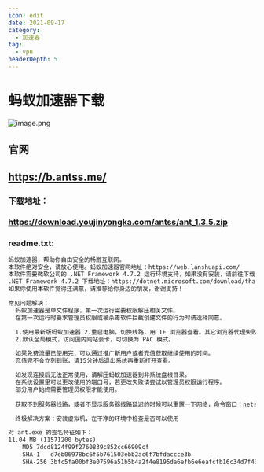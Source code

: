 ```yaml
---
icon: edit
date: 2021-09-17
category:
  - 加速器
tag:
  - vpn
headerDepth: 5
---
```



# 蚂蚁加速器下载
![image.png](http://49.232.133.249:8090/upload/2021/09/image-2ec5da5a985643119645d50a27049327.png)
## 官网
## https://b.antss.me/
### 下载地址：
### https://download.youjinyongka.com/antss/ant_1.3.5.zip
### readme.txt:
```txt
蚂蚁加速器，帮助你自由安全的畅游互联网。
本软件绝对安全，请放心使用。蚂蚁加速器官网地址：https://web.lanshuapi.com/
本软件需要微软公司的 .NET Framework 4.7.2 运行环境支持，如果没有安装，请前往下载
.NET Framework 4.7.2 下载地址：https://dotnet.microsoft.com/download/thank-you/net472-offline
如果你使用本软件觉得还满意，请推荐给你身边的朋友，谢谢支持！

常见问题解决：
  蚂蚁加速器是单文件程序，第一次运行需要权限解压相关文件。
  在第一次运行时要求管理员权限或被杀毒软件拦截创建文件的行为时请选择同意。

  1.使用最新版蚂蚁加速器 2.重启电脑，切换线路，用 IE 浏览器查看。其它浏览器代理失败原因可以自行百度解决。
  2.默认全局模式，访问国内网站会卡，可切换为 PAC 模式。

  如果免费流量已使用完，可以通过推广新用户或者充值获取继续使用的时间。
  充值完不会立刻到账，请15分钟后退出系统再重新打开查看。

  如发现连接后无法正常使用，请解压蚂蚁加速器到非系统盘根目录。
  在系统设置里可以更改使用的端口号，若更改失败请尝试以管理员权限运行程序。
  部分用户始终需要管理员权限才能使用。
  
  获取不到服务器线路，或者不显示服务器线路延迟的时候可以重置一下网络，命令窗口：netsh winsock reset。

  终极解决方案：安装虚拟机，在干净的环境中检查是否可以使用

对 ant.exe 的签名特征如下：
11.04 MB (11571200 bytes)
	MD5	7dcd8124f99f2760839c852cc66909cf
	SHA-1	d7eb06978bc6f5b761503ebb2ac6f7bfdaccce3b
	SHA-256	3bfc5fa00bf3e07596a51b5b4a2f4e8195da6efb6e6eafcfb16c34d7f43b25f2
```
